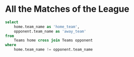 # All the Matches of the League

```sql
select
    home.team_name as 'home_team',
    opponent.team_name as 'away_team'
from
    Teams home cross join Teams opponent
where
    home.team_name != opponent.team_name
```
